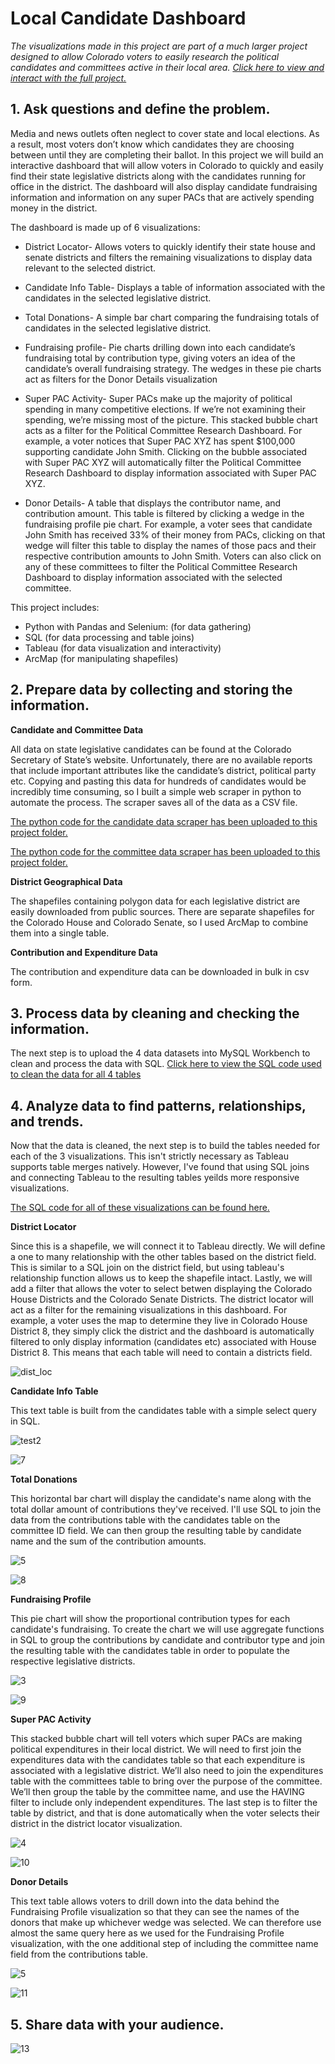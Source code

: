 # Local Candidate Dashboard

_The visualizations made in this project are part of a much larger project designed to allow Colorado voters to easily research the political candidates and committees active in their local area. [Click here to view and interact with the full project.](https://public.tableau.com/app/profile/jon.biggerstaff/viz/ColoradoPoliticalSpendingTrackerUpdated/DistrictDash?publish=yes)_


## **1. Ask questions and define the problem.**

Media and news outlets often neglect to cover state and local elections. As a result, most voters don’t know which candidates they are choosing between until they are completing their ballot. In this project we will build an interactive dashboard that will allow voters in Colorado to quickly and easily find their state legislative districts along with the candidates running for office in the district. The dashboard will also display candidate fundraising information and information on any super PACs that are actively spending money in the district.

The dashboard is made up of 6 visualizations:

- District Locator- Allows voters to quickly identify their state house and senate districts and filters the remaining visualizations to display data relevant to the selected district.

- Candidate Info Table- Displays a table of information associated with the candidates in the selected legislative district. 

- Total Donations- A simple bar chart comparing the fundraising totals of candidates in the selected legislative district. 

- Fundraising profile- Pie charts drilling down into each candidate’s fundraising total by contribution type, giving voters an idea of the candidate’s overall fundraising strategy. The wedges in these pie charts act as filters for the Donor Details visualization

- Super PAC Activity- Super PACs make up the majority of political spending in many competitive elections. If we’re not examining their spending, we’re missing most of the picture. This stacked bubble chart acts as a filter for the Political Committee Research Dashboard. For example, a voter notices that Super PAC XYZ has spent $100,000 supporting candidate John Smith. Clicking on the bubble associated with Super PAC XYZ will automatically filter the Political Committee Research Dashboard to display information associated with Super PAC XYZ.

- Donor Details- A table that displays the contributor name, and contribution amount. This table is filtered by clicking a wedge in the fundraising profile pie chart. For example, a voter sees that candidate John Smith has received 33% of their money from PACs, clicking on that wedge will filter this table to display the names of those pacs and their respective contribution amounts to John Smith. Voters can also click on any of these committees to filter the Political Committee Research Dashboard to display information associated with the selected committee.

This project includes:

- Python with Pandas and Selenium: (for data gathering)
- SQL (for data processing and table joins)
- Tableau (for data visualization and interactivity)
- ArcMap (for manipulating shapefiles)

## **2. Prepare data by collecting and storing the information.**

**Candidate and Committee Data**

All data on state legislative candidates can be found at the Colorado Secretary of State’s website. Unfortunately, there are no available reports that include important attributes like the candidate’s district, political party etc. Copying and pasting this data for hundreds of candidates would be incredibly time consuming, so I built a simple web scraper in python to automate the process. The scraper saves all of the data as a CSV file. 

[The python code for the candidate data scraper has been uploaded to this project folder.](https://github.com/jonbig/Data_Science_Portfolio/blob/main/data_visualization_projects/local_candidate_dashboard/candidate_committee_scraper.py)

[The python code for the committee data scraper has been uploaded to this project folder.](https://github.com/jonbig/Data_Science_Portfolio/blob/main/data_visualization_projects/local_candidate_dashboard/committee_scraper.py)

**District Geographical Data**

The shapefiles containing polygon data for each legislative district are easily downloaded from public sources. There are separate shapefiles for the Colorado House and Colorado Senate, so I used ArcMap to combine them into a single table.

**Contribution and Expenditure Data**

The contribution and expenditure data can be downloaded in bulk in csv form. 

## **3. Process data by cleaning and checking the information.**

The next step is to upload the 4 data datasets into MySQL Workbench to clean and process the data with SQL. [Click here to view the SQL code used to clean the data for all 4 tables](https://github.com/jonbig/Data_Science_Portfolio/blob/main/data_visualization_projects/local_candidate_dashboard/local_candidate_dashboard_data_cleaning.sql)

## **4. Analyze data to find patterns, relationships, and trends.**

Now that the data is cleaned, the next step is to build the tables needed for each of the 3 visualizations. This isn't strictly necessary as Tableau supports table merges natively. However, I've found that using SQL joins and connecting Tableau to the resulting tables yeilds more responsive visualizations. 

[The SQL code for all of these visualizations can be found here.](https://github.com/jonbig/Data_Science_Portfolio/blob/main/data_visualization_projects/local_candidate_dashboard/local_candidate_dashboard_visualizations.sql)

**District Locator**

Since this is a shapefile, we will connect it to Tableau directly. We will define a one to many relationship with the other tables based on the district field. This is similar to a SQL join on the district field, but using tableau's relationship function allows us to keep the shapefile intact. Lastly, we will add a filter that allows the voter to select betwen displaying the Colorado House Districts and the Colorado Senate Districts. The district locator will act as a filter for the remaining visualizations in this dashboard. For example, a voter uses the map to determine they live in Colorado House District 8, they simply click the district and the dashboard is automatically filtered to only display information (candidates etc) associated with House District 8. This means that each table will need to contain a districts field.

![dist_loc](https://user-images.githubusercontent.com/102785707/202817780-b1da1625-dedc-41c3-baaa-c9def7a18123.PNG)


**Candidate Info Table**

This text table is built from the candidates table with a simple select query in SQL.

![test2](https://user-images.githubusercontent.com/102785707/202818093-bbe7016b-5e3d-4a84-b194-450de74b581f.PNG)

![7](https://user-images.githubusercontent.com/102785707/202818740-e6bf9677-eb36-4eb3-8b4d-845c5beaab0d.PNG)



**Total Donations**

This horizontal bar chart will display the candidate's name along with the total dollar amount of contributions they've received. I'll use SQL to join the data from the contributions table with the candidates table on the committee ID field. We can then group the resulting table by candidate name and the sum of the contribution amounts. 

![5](https://user-images.githubusercontent.com/102785707/202818513-c68fa4c3-d754-43c2-868c-adc1df934139.PNG)

![8](https://user-images.githubusercontent.com/102785707/202818753-2492c216-9d98-4e81-9216-4f952546099b.PNG)



**Fundraising Profile**

This pie chart will show the proportional contribution types for each candidate's fundraising. To create the chart we will use aggregate functions in SQL to group the contributions by candidate and contributor type and join the resulting table with the candidates table in order to populate the respective legislative districts.

![3](https://user-images.githubusercontent.com/102785707/202818231-a2e127bb-9a47-44c2-b15b-e47dc3afb2dc.PNG)

![9](https://user-images.githubusercontent.com/102785707/202818768-09e100c6-3555-4a18-b1ec-19f028624f2d.PNG)



**Super PAC Activity**

This stacked bubble chart will tell voters which super PACs are making political expenditures in their local district. We will need to first join the expenditures data with the candidates table so that each expenditure is associated with a legislative district. We’ll also need to join the expenditures table with the committees table to bring over the purpose of the committee. We’ll then group the table by the committee name, and use the HAVING filter to include only independent expenditures. The last step is to filter the table by district, and that is done automatically when the voter selects their district in the district locator visualization. 

![4](https://user-images.githubusercontent.com/102785707/202818323-8794a12b-e052-4569-ab49-81a21da4a13b.PNG)

![10](https://user-images.githubusercontent.com/102785707/202818928-58bf25f4-85b4-4ff6-97db-a70eddb0dcea.PNG)



**Donor Details**

This text table allows voters to drill down into the data behind the Fundraising Profile visualization so that they can see the names of the donors that make up whichever wedge was selected.  We can therefore use almost  the same query here as we used for the Fundraising Profile visualization, with the one additional step of including the committee name field from the contributions table.

![5](https://user-images.githubusercontent.com/102785707/202818390-c3b8e225-d407-4a75-8c19-f04d9f696178.PNG)

![11](https://user-images.githubusercontent.com/102785707/202818945-aca9e7dc-3795-4cb7-a684-045adf4ad7b1.PNG)





## **5. Share data with your audience.**

![13](https://user-images.githubusercontent.com/102785707/202819056-01948b54-1ea2-4906-9a21-62de8f003d9d.PNG)




